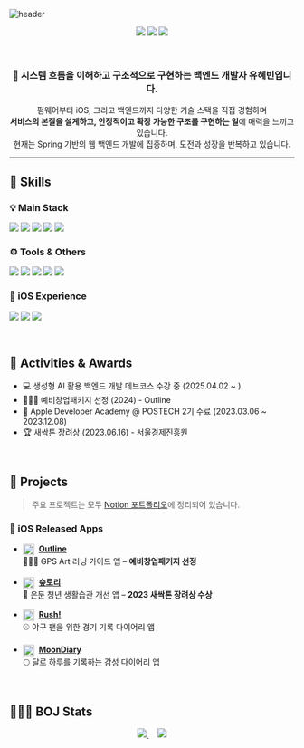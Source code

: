 ![header](https://capsule-render.vercel.app/api?type=Rounded&color=0:f794a4,100:fdd6bd&height=270&section=header&text=Hyebin's%20Github&fontSize=70&fontColor=fff&animation=twinkling)

<p align="center">
  <a href="https://codingga-dingga.tistory.com/" target="_blank"><img src="https://img.shields.io/badge/Blog-ff7eb3?style=flat-square&logo=Tistory&logoColor=white"/></a>
  <a href="mailto:hyebin218@naver.com" target="_blank"><img src="https://img.shields.io/badge/hyebin218@naver.com-ff758c?style=flat-square&logo=Gmail&logoColor=white"/></a>
  <a href="https://hyebin218.notion.site/about-hyebin?pvs=4" target="_blank"><img src="https://img.shields.io/badge/About_Hyebin-ff7eb3?style=flat-square&logo=GitHub%20Sponsors&logoColor=white"/></a>
</p>

<br> 

<h3 align="center">👋 시스템 흐름을 이해하고 구조적으로 구현하는 백엔드 개발자 유혜빈입니다.</h3>

<p align="center">
펌웨어부터 iOS, 그리고 백엔드까지 다양한 기술 스택을 직접 경험하며<br>
<strong>서비스의 본질을 설계하고, 안정적이고 확장 가능한 구조를 구현하는 일</strong>에 매력을 느끼고 있습니다.<br>
현재는 Spring 기반의 웹 백엔드 개발에 집중하며, 도전과 성장을 반복하고 있습니다.
</p>

---

## 💪 Skills

### 💡 Main Stack
<p>
<img src="https://img.shields.io/badge/Java-007396?style=for-the-badge&logo=openjdk&logoColor=white"/>
<img src="https://img.shields.io/badge/SpringBoot-6DB33F?style=for-the-badge&logo=springboot&logoColor=white"/>
<img src="https://img.shields.io/badge/MySQL-4479A1?style=for-the-badge&logo=MySQL&logoColor=white"/>
<img src="https://img.shields.io/badge/JPA-FF6F61?style=for-the-badge&logo=Hibernate&logoColor=white"/>
<img src="https://img.shields.io/badge/REST API-005571?style=for-the-badge"/>
</p>

### ⚙️ Tools & Others
<p>
<img src="https://img.shields.io/badge/GitHub-181717?style=flat-square&logo=GitHub&logoColor=white"/>
<img src="https://img.shields.io/badge/Linux-FCC624?style=flat-square&logo=Linux&logoColor=white"/>
<img src="https://img.shields.io/badge/Postman-FF6C37?style=flat-square&logo=postman&logoColor=white"/>
<img src="https://img.shields.io/badge/Thymeleaf-005F0F?style=flat-square&logo=Thymeleaf&logoColor=white"/>
<img src="https://img.shields.io/badge/React-61DAFB?style=flat-square&logo=React&logoColor=white"/>
</p>

### 📱 iOS Experience
<p>
<img src="https://img.shields.io/badge/iOS-000?style=for-the-badge&logo=Apple&logoColor=white"/>
<img src="https://img.shields.io/badge/Swift-F05138?style=for-the-badge&logo=Swift&logoColor=white"/>
<img src="https://img.shields.io/badge/Firebase-FFCA28?style=for-the-badge&logo=Firebase&logoColor=white"/>
</p>

<br> 

## 🏅 Activities & Awards
- 💻 생성형 AI 활용 백엔드 개발 데브코스 수강 중 (2025.04.02 ~ )
- 🏃🏻‍♀️ 예비창업패키지 선정 (2024) - Outline
- 🍎 Apple Developer Academy @ POSTECH 2기 수료 (2023.03.06 ~ 2023.12.08)
- 🏆 새싹톤 장려상 (2023.06.16) - 서울경제진흥원

<br> 

## 📌 Projects
> 주요 프로젝트는 모두 [Notion 포트폴리오](https://hyebin218.notion.site/about-hyebin?pvs=4)에 정리되어 있습니다.

### 🍎 iOS Released Apps
<ul>
  <li>
    <img width="20" src="https://github.com/user-attachments/assets/a6059ab6-642b-4e25-acc7-5bb9e8df8a62" align="center">
    &nbsp;<a href="https://apps.apple.com/kr/app/outline-%EC%95%84%EC%9B%83%EB%9D%BC%EC%9D%B8-gps-art-%EC%95%B1/id6471041315"><strong>Outline</strong></a>  
    <br>🏃🏻‍♀️ GPS Art 러닝 가이드 앱 – <strong>예비창업패키지 선정</strong>
  </li>
  <br>
  <li>
    <img width="20" src="https://github.com/user-attachments/assets/d0b4bf39-5124-486f-901f-1478fc8e11dc" align="center">
    &nbsp;<a href="https://apps.apple.com/kr/app/%EC%88%B2%ED%86%A0%EB%A6%AC/id6502944860"><strong>숲토리</strong></a>  
    <br>🌳 은둔 청년 생활습관 개선 앱 – <strong>2023 새싹톤 장려상 수상</strong>
  </li>
  <br>
  <li>
    <img width="20" src="https://github.com/user-attachments/assets/8859e5bd-4e4b-4ada-a76e-e0d67bc69ecc" align="center">
    &nbsp;<a href="https://apps.apple.com/kr/app/rush/id6738946081?l=en-GB"><strong>Rush!</strong></a>  
    <br>⚾ 야구 팬을 위한 경기 기록 다이어리 앱
  </li>
  <br>
  <li>
    <img width="20" src="https://github.com/user-attachments/assets/05fce10f-0887-41d2-b7a5-f684cbb35308" align="center">
    &nbsp;<a href="https://apps.apple.com/kr/app/moondiary/id6464289799"><strong>MoonDiary</strong></a>  
    <br>🌕 달로 하루를 기록하는 감성 다이어리 앱
  </li>
</ul>

<br>

## 👩🏻‍💻 BOJ Stats
<p align="center">
  <a href="https://solved.ac/hyebin218">
    <img src="http://mazassumnida.wtf/api/v2/generate_badge?boj=hyebin218" />
  </a>
  &nbsp;&nbsp;&nbsp;
  <a href="https://solved.ac/hyebin218">
    <img src="http://mazandi.herokuapp.com/api?handle=hyebin218&theme=warm" />
  </a>
</p>




